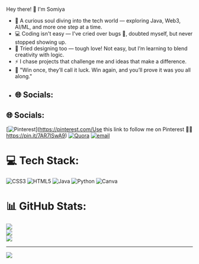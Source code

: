 Hey there! 👋 I'm Somiya

- 🌱 A curious soul diving into the tech world — exploring Java, Web3, AI/ML, and more one step at a time.  
- 💻 Coding isn't easy — I've cried over bugs 🐞, doubted myself, but never stopped showing up.  
- 🎨 Tried designing too — tough love! Not easy, but I’m learning to blend creativity with logic.  
- ⚡ I chase projects that challenge me and ideas that make a difference.  
- 📌 "Win once, they’ll call it luck. Win again, and you’ll prove it was you all along."
- ## 🌐 Socials:
## 🌐 Socials:
[![Pinterest](https://img.shields.io/badge/Pinterest-%23E60023.svg?logo=Pinterest&logoColor=white)](https://pinterest.com/Use this link to follow me on Pinterest 💬📌 https://pin.it/7AR7lSwA9) [![Quora](https://img.shields.io/badge/Quora-%23B92B27.svg?logo=Quora&logoColor=white)](https://quora.com/profile/https://www.quora.com/profile/Somiya-Chaturvedi?ch=17&oid=2729670076&share=a3900f79&srid=3KaJ7m&target_type=user) [![email](https://img.shields.io/badge/Email-D14836?logo=gmail&logoColor=white)](mailto:somiyac730@gmail.com) 

# 💻 Tech Stack:
![CSS3](https://img.shields.io/badge/css3-%231572B6.svg?style=for-the-badge&logo=css3&logoColor=white) ![HTML5](https://img.shields.io/badge/html5-%23E34F26.svg?style=for-the-badge&logo=html5&logoColor=white) ![Java](https://img.shields.io/badge/java-%23ED8B00.svg?style=for-the-badge&logo=openjdk&logoColor=white) ![Python](https://img.shields.io/badge/python-3670A0?style=for-the-badge&logo=python&logoColor=ffdd54) ![Canva](https://img.shields.io/badge/Canva-%2300C4CC.svg?style=for-the-badge&logo=Canva&logoColor=white)
# 📊 GitHub Stats:
![](https://github-readme-stats.vercel.app/api?username=Somiya-Chaturvedi&theme=bear&hide_border=false&include_all_commits=false&count_private=false)<br/>
![](https://nirzak-streak-stats.vercel.app/?user=Somiya-Chaturvedi&theme=bear&hide_border=false)<br/>
![](https://github-readme-stats.vercel.app/api/top-langs/?username=Somiya-Chaturvedi&theme=bear&hide_border=false&include_all_commits=false&count_private=false&layout=compact)

---
[![](https://visitcount.itsvg.in/api?id=Somiya-Chaturvedi&icon=0&color=0)](https://visitcount.itsvg.in)

